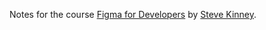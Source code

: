 Notes for the course [Figma for Developers](https://frontendmasters.com/courses/figma/) by [Steve Kinney](https://frontendmasters.com/teachers/steve-kinney/).
